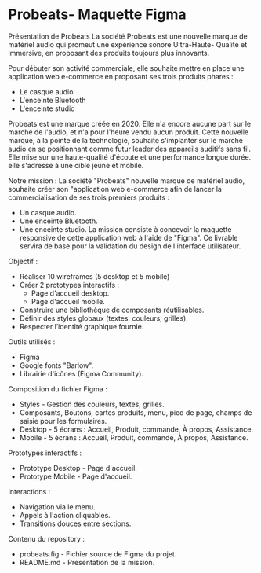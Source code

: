 # Probeats- Maquette Figma

Présentation de Probeats
La société Probeats est une nouvelle marque de matériel audio qui promeut une expérience sonore Ultra-Haute- Qualité et immersive, en proposant des produits toujours plus innovants.

Pour débuter son activité commerciale, elle souhaite mettre en place une application web e-commerce en proposant ses trois produits phares :
- Le casque audio
- L'enceinte Bluetooth
- L'enceinte studio

Probeats est une marque créée en 2020. Elle n'a encore aucune part sur le marché de l'audio, et n'a pour l'heure vendu aucun produit.
Cette nouvelle marque, à la pointe de la technologie, souhaite s'implanter sur le marché audio en se positionnant comme futur leader des appareils auditifs sans fil.
Elle mise sur une haute-qualité d'écoute et une performance longue durée.
elle s'adresse à une cible jeune et mobile.


Notre mission :
La société "Probeats" nouvelle marque de matériel audio, souhaite créer son "application web e-commerce afin de lancer la commercialisation de ses trois premiers produits :
- Un casque audio.
- Une enceinte Bluetooth.
- Une enceinte studio.
La mission consiste à concevoir la maquette responsive de cette application web à l'aide de "Figma". Ce livrable servira de base pour la validation du design de l'interface utilisateur.

Objectif : 
- Réaliser 10 wireframes (5 desktop et 5 mobile)
- Créer 2 prototypes interactifs :
  - Page d'accueil desktop.
  - Page d'accueil mobile.
- Construire une bibliothèque de composants réutilisables.
- Définir des styles globaux (textes, couleurs, grilles).
- Respecter l’identité graphique fournie.

Outils utilisés :
- Figma
- Google fonts "Barlow".
- Librairie d'icônes (Figma Community).

Composition du fichier Figma :
- Styles - Gestion des couleurs, textes, grilles.
- Composants, Boutons, cartes produits, menu, pied de page, champs de saisie pour les formulaires.
- Desktop - 5 écrans : Accueil, Produit, commande, À propos, Assistance.
- Mobile - 5 écrans : Accueil, Produit, commande, À propos, Assistance.

Prototypes interactifs :
- Prototype Desktop - Page d'accueil.
- Prototype Mobile - Page d'accueil.

Interactions :
- Navigation via le menu.
- Appels à l'action cliquables.
- Transitions douces entre sections.

Contenu du repository :
- probeats.fig - Fichier source de Figma du projet.
- README.md - Presentation de la mission.

 


